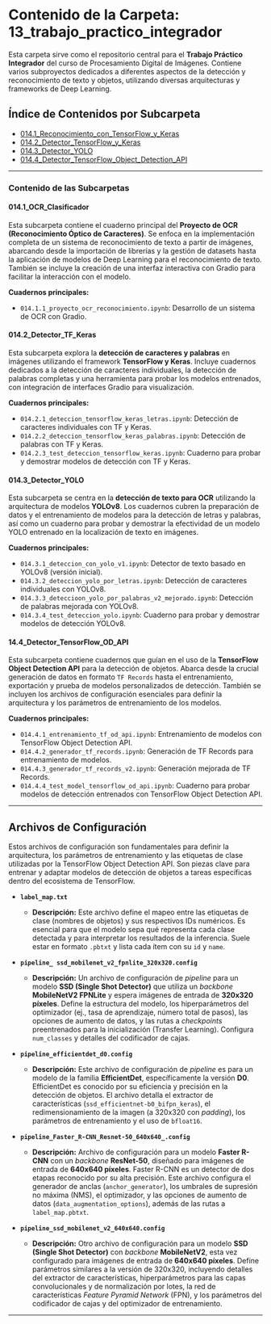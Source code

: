 # Contenido de la Carpeta: 13_trabajo_practico_integrador

Esta carpeta sirve como el repositorio central para el **Trabajo Práctico Integrador** del curso de Procesamiento Digital de Imágenes. Contiene varios subproyectos dedicados a diferentes aspectos de la detección y reconocimiento de texto y objetos, utilizando diversas arquitecturas y frameworks de Deep Learning.

## Índice de Contenidos por Subcarpeta

* [014.1_Reconocimiento_con_TensorFlow_y_Keras](https://github.com/garzamorada/procesamiento_digital_de_imagenes/tree/main/13_trabajo_practico_integrador/13.1_reconocimiento_con_tensorflow_y_keras)
* [014.2_Detector_TensorFlow_y_Keras](https://github.com/garzamorada/procesamiento_digital_de_imagenes/tree/main/13_trabajo_practico_integrador/13.2_deteccion_con_tensorflow_y_keras)
* [014.3_Detector_YOLO](https://github.com/garzamorada/procesamiento_digital_de_imagenes/tree/main/13_trabajo_practico_integrador/13.3_deteccion_con_yolo)
* [014.4_Detector_TensorFlow_Object_Detection_API](https://github.com/garzamorada/procesamiento_digital_de_imagenes/tree/main/13_trabajo_practico_integrador/13.4_tensorflow_object_detection_api)

---

### Contenido de las Subcarpetas

#### **014.1_OCR_Clasificador**

Esta subcarpeta contiene el cuaderno principal del **Proyecto de OCR (Reconocimiento Óptico de Caracteres)**. Se enfoca en la implementación completa de un sistema de reconocimiento de texto a partir de imágenes, abarcando desde la importación de librerías y la gestión de datasets hasta la aplicación de modelos de Deep Learning para el reconocimiento de texto. También se incluye la creación de una interfaz interactiva con Gradio para facilitar la interacción con el modelo.

**Cuadernos principales:**
* `014.1.1_proyecto_ocr_reconocimiento.ipynb`: Desarrollo de un sistema de OCR con Gradio.

#### **014.2_Detector_TF_Keras**

Esta subcarpeta explora la **detección de caracteres y palabras** en imágenes utilizando el framework **TensorFlow y Keras**. Incluye cuadernos dedicados a la detección de caracteres individuales, la detección de palabras completas y una herramienta para probar los modelos entrenados, con integración de interfaces Gradio para visualización.

**Cuadernos principales:**
* `014.2.1_deteccion_tensorflow_keras_letras.ipynb`: Detección de caracteres individuales con TF y Keras.
* `014.2.2_deteccion_tensorflow_keras_palabras.ipynb`: Detección de palabras con TF y Keras.
* `014.2.3_test_deteccion_tensorflow_keras.ipynb`: Cuaderno para probar y demostrar modelos de detección con TF y Keras.

#### **014.3_Detector_YOLO**

Esta subcarpeta se centra en la **detección de texto para OCR** utilizando la arquitectura de modelos **YOLOv8**. Los cuadernos cubren la preparación de datos y el entrenamiento de modelos para la detección de letras y palabras, así como un cuaderno para probar y demostrar la efectividad de un modelo YOLO entrenado en la localización de texto en imágenes.

**Cuadernos principales:**
* `014.3.1_deteccion_con_yolo_v1.ipynb`: Detector de texto basado en YOLOv8 (versión inicial).
* `014.3.2_deteccion_yolo_por_letras.ipynb`: Detección de caracteres individuales con YOLOv8.
* `014.3.3_deteccioon_yolo_por_palabras_v2_mejorado.ipynb`: Detección de palabras mejorada con YOLOv8.
* `014.3.4_test_deteccion_yolo.ipynb`: Cuaderno para probar y demostrar modelos de detección YOLOv8.

#### **14.4_Detector_TensorFlow_OD_API**

Esta subcarpeta contiene cuadernos que guían en el uso de la **TensorFlow Object Detection API** para la detección de objetos. Abarca desde la crucial generación de datos en formato `TF Records` hasta el entrenamiento, exportación y prueba de modelos personalizados de detección. También se incluyen los archivos de configuración esenciales para definir la arquitectura y los parámetros de entrenamiento de los modelos.

**Cuadernos principales:**
* `014.4.1_entrenamiento_tf_od_api.ipynb`: Entrenamiento de modelos con TensorFlow Object Detection API.
* `014.4.2_generador_tf_records.ipynb`: Generación de TF Records para entrenamiento de modelos.
* `014.4.3_generador_tf_records_v2.ipynb`: Generación mejorada de TF Records.
* `014.4.4_test_model_tensorflow_od_api.ipynb`: Cuaderno para probar modelos de detección entrenados con TensorFlow Object Detection API.

---

## Archivos de Configuración

Estos archivos de configuración son fundamentales para definir la arquitectura, los parámetros de entrenamiento y las etiquetas de clase utilizadas por la TensorFlow Object Detection API. Son piezas clave para entrenar y adaptar modelos de detección de objetos a tareas específicas dentro del ecosistema de TensorFlow.

* **`label_map.txt`**
    * **Descripción:** Este archivo define el mapeo entre las etiquetas de clase (nombres de objetos) y sus respectivos IDs numéricos. Es esencial para que el modelo sepa qué representa cada clase detectada y para interpretar los resultados de la inferencia. Suele estar en formato `.pbtxt` y lista cada ítem con su `id` y `name`.

* **`pipeline_ ssd_mobilenet_v2_fpnlite_320x320.config`**
    * **Descripción:** Un archivo de configuración de *pipeline* para un modelo **SSD (Single Shot Detector)** que utiliza un *backbone* **MobileNetV2 FPNLite** y espera imágenes de entrada de **320x320 píxeles**. Define la estructura del modelo, los hiperparámetros del optimizador (ej., tasa de aprendizaje, número total de pasos), las opciones de aumento de datos, y las rutas a *checkpoints* preentrenados para la inicialización (Transfer Learning). Configura `num_classes` y detalles del codificador de cajas.

* **`pipeline_efficientdet_d0.config`**
    * **Descripción:** Este archivo de configuración de *pipeline* es para un modelo de la familia **EfficientDet**, específicamente la versión **D0**. EfficientDet es conocido por su eficiencia y precisión en la detección de objetos. El archivo detalla el extractor de características (`ssd_efficientnet-b0_bifpn_keras`), el redimensionamiento de la imagen (a 320x320 con *padding*), los parámetros de entrenamiento y el uso de `bfloat16`.

* **`pipeline_Faster_R-CNN_Resnet-50_640x640_.config`**
    * **Descripción:** Archivo de configuración para un modelo **Faster R-CNN** con un *backbone* **ResNet-50**, diseñado para imágenes de entrada de **640x640 píxeles**. Faster R-CNN es un detector de dos etapas reconocido por su alta precisión. Este archivo configura el generador de anclas (`anchor_generator`), los umbrales de supresión no máxima (NMS), el optimizador, y las opciones de aumento de datos (`data_augmentation_options`), además de las rutas a `label_map.pbtxt`.

* **`pipeline_ssd_mobilenet_v2_640x640.config`**
    * **Descripción:** Otro archivo de configuración para un modelo **SSD (Single Shot Detector)** con *backbone* **MobileNetV2**, esta vez configurado para imágenes de entrada de **640x640 píxeles**. Define parámetros similares a la versión de 320x320, incluyendo detalles del extractor de características, hiperparámetros para las capas convolucionales y de normalización por lotes, la red de características *Feature Pyramid Network* (FPN), y los parámetros del codificador de cajas y del optimizador de entrenamiento.

---
